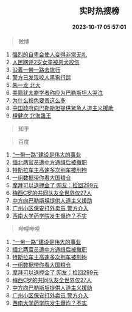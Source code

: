 <div align="center"><h2>实时热搜榜</h2><h4>2023-10-17 05:57:01</h4></div>

> 微博  

1. [强烈的自卑会使人变得非常无礼](https://s.weibo.com/weibo?q=%23%E5%BC%BA%E7%83%88%E7%9A%84%E8%87%AA%E5%8D%91%E4%BC%9A%E4%BD%BF%E4%BA%BA%E5%8F%98%E5%BE%97%E9%9D%9E%E5%B8%B8%E6%97%A0%E7%A4%BC%23&t=31&band_rank=1&Refer=top)<br />
2. [人民网评2岁女童被恶犬咬伤](https://s.weibo.com/weibo?q=%23%E4%BA%BA%E6%B0%91%E7%BD%91%E8%AF%842%E5%B2%81%E5%A5%B3%E7%AB%A5%E8%A2%AB%E6%81%B6%E7%8A%AC%E5%92%AC%E4%BC%A4%23&t=31&band_rank=2&Refer=top)<br />
3. [沿着一带一路去旅行](https://s.weibo.com/weibo?q=%23%E6%B2%BF%E7%9D%80%E4%B8%80%E5%B8%A6%E4%B8%80%E8%B7%AF%E5%8E%BB%E6%97%85%E8%A1%8C%23&t=31&band_rank=3&Refer=top)<br />
4. [警方已发现咬人黑狗行踪](https://s.weibo.com/weibo?q=%23%E8%AD%A6%E6%96%B9%E5%B7%B2%E5%8F%91%E7%8E%B0%E5%92%AC%E4%BA%BA%E9%BB%91%E7%8B%97%E8%A1%8C%E8%B8%AA%23&t=31&band_rank=4&Refer=top)<br />
5. [朱一龙 北大](https://s.weibo.com/weibo?q=%E6%9C%B1%E4%B8%80%E9%BE%99%20%E5%8C%97%E5%A4%A7&t=31&band_rank=5&Refer=top)<br />
6. [美籍犹太裔学者称应为巴勒斯坦人哭泣](https://s.weibo.com/weibo?q=%23%E7%BE%8E%E7%B1%8D%E7%8A%B9%E5%A4%AA%E8%A3%94%E5%AD%A6%E8%80%85%E7%A7%B0%E5%BA%94%E4%B8%BA%E5%B7%B4%E5%8B%92%E6%96%AF%E5%9D%A6%E4%BA%BA%E5%93%AD%E6%B3%A3%23&t=31&band_rank=6&Refer=top)<br />
7. [为什么粉色要贵这么多](https://s.weibo.com/weibo?q=%E4%B8%BA%E4%BB%80%E4%B9%88%E7%B2%89%E8%89%B2%E8%A6%81%E8%B4%B5%E8%BF%99%E4%B9%88%E5%A4%9A&t=31&band_rank=7&Refer=top)<br />
8. [中国政府向巴勒斯坦提供紧急人道主义援助](https://s.weibo.com/weibo?q=%23%E4%B8%AD%E5%9B%BD%E6%94%BF%E5%BA%9C%E5%90%91%E5%B7%B4%E5%8B%92%E6%96%AF%E5%9D%A6%E6%8F%90%E4%BE%9B%E7%B4%A7%E6%80%A5%E4%BA%BA%E9%81%93%E4%B8%BB%E4%B9%89%E6%8F%B4%E5%8A%A9%23&t=31&band_rank=8&Refer=top)<br />
9. [檀健次 北海蛊王](https://s.weibo.com/weibo?q=%E6%AA%80%E5%81%A5%E6%AC%A1%20%E5%8C%97%E6%B5%B7%E8%9B%8A%E7%8E%8B&t=31&band_rank=9&Refer=top)<br />

> 知乎  


> 百度  

1. [“一带一路”建设是伟大的事业](https://www.baidu.com/s?wd=%E2%80%9C%E4%B8%80%E5%B8%A6%E4%B8%80%E8%B7%AF%E2%80%9D%E5%BB%BA%E8%AE%BE%E6%98%AF%E4%BC%9F%E5%A4%A7%E7%9A%84%E4%BA%8B%E4%B8%9A&sa=fyb_news&rsv_dl=fyb_news)<br />
2. [缅北两官员遭中方通缉后被撤职](https://www.baidu.com/s?wd=%E7%BC%85%E5%8C%97%E4%B8%A4%E5%AE%98%E5%91%98%E9%81%AD%E4%B8%AD%E6%96%B9%E9%80%9A%E7%BC%89%E5%90%8E%E8%A2%AB%E6%92%A4%E8%81%8C&sa=fyb_news&rsv_dl=fyb_news)<br />
3. [特斯拉车主高速多次别车被刑拘](https://www.baidu.com/s?wd=%E7%89%B9%E6%96%AF%E6%8B%89%E8%BD%A6%E4%B8%BB%E9%AB%98%E9%80%9F%E5%A4%9A%E6%AC%A1%E5%88%AB%E8%BD%A6%E8%A2%AB%E5%88%91%E6%8B%98&sa=fyb_news&rsv_dl=fyb_news)<br />
4. [一组数据带你看大国粮仓](https://www.baidu.com/s?wd=%E4%B8%80%E7%BB%84%E6%95%B0%E6%8D%AE%E5%B8%A6%E4%BD%A0%E7%9C%8B%E5%A4%A7%E5%9B%BD%E7%B2%AE%E4%BB%93&sa=fyb_news&rsv_dl=fyb_news)<br />
5. [摩拜可以退押金了 网友：捡回299元](https://www.baidu.com/s?wd=%E6%91%A9%E6%8B%9C%E5%8F%AF%E4%BB%A5%E9%80%80%E6%8A%BC%E9%87%91%E4%BA%86+%E7%BD%91%E5%8F%8B%EF%BC%9A%E6%8D%A1%E5%9B%9E299%E5%85%83&sa=fyb_news&rsv_dl=fyb_news)<br />
6. [梅西C罗的共同队友全世界仅27人](https://www.baidu.com/s?wd=%E6%A2%85%E8%A5%BFC%E7%BD%97%E7%9A%84%E5%85%B1%E5%90%8C%E9%98%9F%E5%8F%8B%E5%85%A8%E4%B8%96%E7%95%8C%E4%BB%8527%E4%BA%BA&sa=fyb_news&rsv_dl=fyb_news)<br />
7. [中方向巴勒斯坦提供人道主义援助](https://www.baidu.com/s?wd=%E4%B8%AD%E6%96%B9%E5%90%91%E5%B7%B4%E5%8B%92%E6%96%AF%E5%9D%A6%E6%8F%90%E4%BE%9B%E4%BA%BA%E9%81%93%E4%B8%BB%E4%B9%89%E6%8F%B4%E5%8A%A9&sa=fyb_news&rsv_dl=fyb_news)<br />
8. [广州小区保安打外卖员 警方介入](https://www.baidu.com/s?wd=%E5%B9%BF%E5%B7%9E%E5%B0%8F%E5%8C%BA%E4%BF%9D%E5%AE%89%E6%89%93%E5%A4%96%E5%8D%96%E5%91%98+%E8%AD%A6%E6%96%B9%E4%BB%8B%E5%85%A5&sa=fyb_news&rsv_dl=fyb_news)<br />
9. [西南大学药学院发生爆炸？不实](https://www.baidu.com/s?wd=%E8%A5%BF%E5%8D%97%E5%A4%A7%E5%AD%A6%E8%8D%AF%E5%AD%A6%E9%99%A2%E5%8F%91%E7%94%9F%E7%88%86%E7%82%B8%EF%BC%9F%E4%B8%8D%E5%AE%9E&sa=fyb_news&rsv_dl=fyb_news)<br />

> 哔哩哔哩  

1. [“一带一路”建设是伟大的事业](https://www.baidu.com/s?wd=%E2%80%9C%E4%B8%80%E5%B8%A6%E4%B8%80%E8%B7%AF%E2%80%9D%E5%BB%BA%E8%AE%BE%E6%98%AF%E4%BC%9F%E5%A4%A7%E7%9A%84%E4%BA%8B%E4%B8%9A&sa=fyb_news&rsv_dl=fyb_news)<br />
2. [缅北两官员遭中方通缉后被撤职](https://www.baidu.com/s?wd=%E7%BC%85%E5%8C%97%E4%B8%A4%E5%AE%98%E5%91%98%E9%81%AD%E4%B8%AD%E6%96%B9%E9%80%9A%E7%BC%89%E5%90%8E%E8%A2%AB%E6%92%A4%E8%81%8C&sa=fyb_news&rsv_dl=fyb_news)<br />
3. [特斯拉车主高速多次别车被刑拘](https://www.baidu.com/s?wd=%E7%89%B9%E6%96%AF%E6%8B%89%E8%BD%A6%E4%B8%BB%E9%AB%98%E9%80%9F%E5%A4%9A%E6%AC%A1%E5%88%AB%E8%BD%A6%E8%A2%AB%E5%88%91%E6%8B%98&sa=fyb_news&rsv_dl=fyb_news)<br />
4. [一组数据带你看大国粮仓](https://www.baidu.com/s?wd=%E4%B8%80%E7%BB%84%E6%95%B0%E6%8D%AE%E5%B8%A6%E4%BD%A0%E7%9C%8B%E5%A4%A7%E5%9B%BD%E7%B2%AE%E4%BB%93&sa=fyb_news&rsv_dl=fyb_news)<br />
5. [摩拜可以退押金了 网友：捡回299元](https://www.baidu.com/s?wd=%E6%91%A9%E6%8B%9C%E5%8F%AF%E4%BB%A5%E9%80%80%E6%8A%BC%E9%87%91%E4%BA%86+%E7%BD%91%E5%8F%8B%EF%BC%9A%E6%8D%A1%E5%9B%9E299%E5%85%83&sa=fyb_news&rsv_dl=fyb_news)<br />
6. [梅西C罗的共同队友全世界仅27人](https://www.baidu.com/s?wd=%E6%A2%85%E8%A5%BFC%E7%BD%97%E7%9A%84%E5%85%B1%E5%90%8C%E9%98%9F%E5%8F%8B%E5%85%A8%E4%B8%96%E7%95%8C%E4%BB%8527%E4%BA%BA&sa=fyb_news&rsv_dl=fyb_news)<br />
7. [中方向巴勒斯坦提供人道主义援助](https://www.baidu.com/s?wd=%E4%B8%AD%E6%96%B9%E5%90%91%E5%B7%B4%E5%8B%92%E6%96%AF%E5%9D%A6%E6%8F%90%E4%BE%9B%E4%BA%BA%E9%81%93%E4%B8%BB%E4%B9%89%E6%8F%B4%E5%8A%A9&sa=fyb_news&rsv_dl=fyb_news)<br />
8. [广州小区保安打外卖员 警方介入](https://www.baidu.com/s?wd=%E5%B9%BF%E5%B7%9E%E5%B0%8F%E5%8C%BA%E4%BF%9D%E5%AE%89%E6%89%93%E5%A4%96%E5%8D%96%E5%91%98+%E8%AD%A6%E6%96%B9%E4%BB%8B%E5%85%A5&sa=fyb_news&rsv_dl=fyb_news)<br />
9. [西南大学药学院发生爆炸？不实](https://www.baidu.com/s?wd=%E8%A5%BF%E5%8D%97%E5%A4%A7%E5%AD%A6%E8%8D%AF%E5%AD%A6%E9%99%A2%E5%8F%91%E7%94%9F%E7%88%86%E7%82%B8%EF%BC%9F%E4%B8%8D%E5%AE%9E&sa=fyb_news&rsv_dl=fyb_news)<br />
